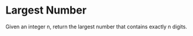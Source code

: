 <h1>Largest Number
</h1>
<p>Given an integer n, return the largest number that contains exactly n digits.

 </p>
